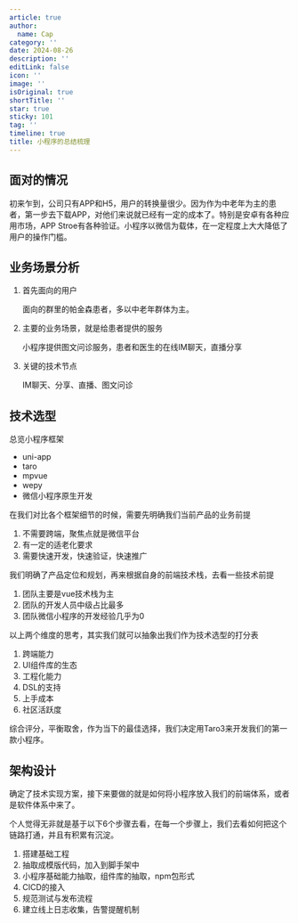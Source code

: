 ```yaml
---
article: true
author:
  name: Cap
category: ''
date: 2024-08-26
description: ''
editLink: false
icon: ''
image: ''
isOriginal: true
shortTitle: ''
star: true
sticky: 101
tag: ''
timeline: true
title: 小程序的总结梳理
---
```





## 面对的情况

初来乍到，公司只有APP和H5，用户的转换量很少。因为作为中老年为主的患者，第一步去下载APP，对他们来说就已经有一定的成本了。特别是安卓有各种应用市场，APP Stroe有各种验证。小程序以微信为载体，在一定程度上大大降低了用户的操作门槛。

## 业务场景分析

1. 首先面向的用户

    面向的群里的帕金森患者，多以中老年群体为主。
2. 主要的业务场景，就是给患者提供的服务

    小程序提供图文问诊服务，患者和医生的在线IM聊天，直播分享
3. 关键的技术节点

    IM聊天、分享、直播、图文问诊

## 技术选型

总览小程序框架

- uni-app
- taro
- mpvue
- wepy
- 微信小程序原生开发

在我们对比各个框架细节的时候，需要先明确我们当前产品的业务前提

1. 不需要跨端，聚焦点就是微信平台
2. 有一定的适老化要求
3. 需要快速开发，快速验证，快速推广

我们明确了产品定位和规划，再来根据自身的前端技术栈，去看一些技术前提

1. 团队主要是vue技术栈为主
2. 团队的开发人员中级占比最多
3. 团队微信小程序的开发经验几乎为0

以上两个维度的思考，其实我们就可以抽象出我们作为技术选型的打分表

1. 跨端能力
2. UI组件库的生态
3. 工程化能力
4. DSL的支持
5. 上手成本
6. 社区活跃度

综合评分，平衡取舍，作为当下的最佳选择，我们决定用Taro3来开发我们的第一款小程序。

## 架构设计

确定了技术实现方案，接下来要做的就是如何将小程序放入我们的前端体系，或者是软件体系中来了。

个人觉得无非就是基于以下6个步骤去看，在每一个步骤上，我们去看如何把这个链路打通，并且有积累有沉淀。

1. 搭建基础工程
2. 抽取成模版代码，加入到脚手架中
3. 小程序基础能力抽取，组件库的抽取，npm包形式
4. CICD的接入
5. 规范测试与发布流程
6. 建立线上日志收集，告警提醒机制

